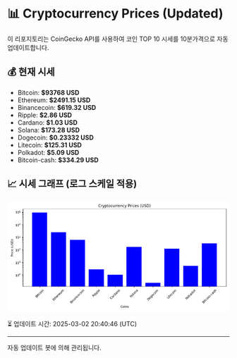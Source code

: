 
# 📊 Cryptocurrency Prices (Updated)

이 리포지토리는 CoinGecko API를 사용하여 코인 TOP 10 시세를 10분가격으로 자동 업데이트합니다.

## 💰 현재 시세
- Bitcoin: **$93768 USD**
- Ethereum: **$2491.15 USD**
- Binancecoin: **$619.32 USD**
- Ripple: **$2.86 USD**
- Cardano: **$1.03 USD**
- Solana: **$173.28 USD**
- Dogecoin: **$0.23332 USD**
- Litecoin: **$125.31 USD**
- Polkadot: **$5.09 USD**
- Bitcoin-cash: **$334.29 USD**

## 📈 시세 그래프 (로그 스케일 적용)
![Crypto Prices](crypto_prices.png)

⏳ 업데이트 시간: 2025-03-02 20:40:46 (UTC)

---
자동 업데이트 봇에 의해 관리됩니다.

